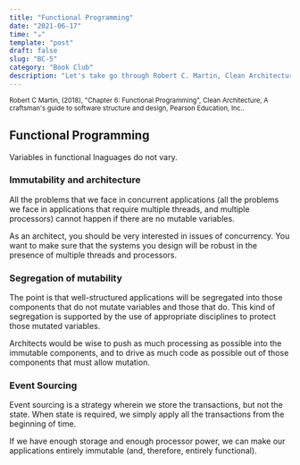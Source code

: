 ```yaml
---
title: "Functional Programming"
date: "2021-06-17"
time: "☕️"
template: "post"
draft: false
slug: "BC-5"
category: "Book Club"
description: "Let's take go through Robert C. Martin, Clean Architecture, Chapter 6. Functional Programming"
---
```


<sub>Robert C Martin, (2018), "Chapter 6: Functional Programming", Clean Architecture, A craftsman's guide to software structure and design, Pearson Education, Inc..</sub>

## Functional Programming

Variables in functional lnaguages do not vary.

### Immutability and architecture

All the problems that we face in concurrent applications (all the problems we face in applications that require multiple threads, and multiple processors) cannot happen if there are no mutable variables.

As an architect, you should be very interested in issues of concurrency. You want to make sure that the systems you design will be robust in the presence of multiple threads and processors.

### Segregation of mutability

The point is that well-structured applications will be segregated into those components that do not mutate variables and those that do. This kind of segregation is supported by the use of appropriate disciplines to protect those mutated variables.

Architects would be wise to push as much processing as possible into the immutable components, and to drive as much code as possible out of those components that must allow mutation.

### Event Sourcing

Event sourcing is a strategy wherein we store the transactions, but not the state. When state is required, we simply apply all the transactions from the beginning of time.

If we have enough storage and enough processor power, we can make our applications entirely immutable (and, therefore, entirely functional).

